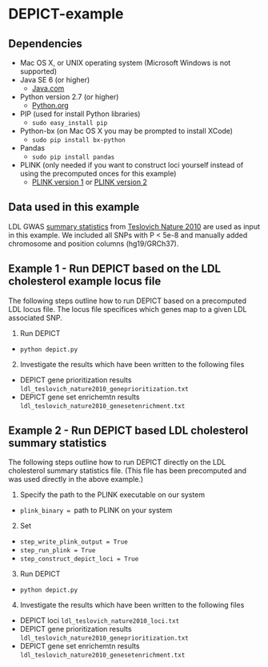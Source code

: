 # DEPICT-example

## Dependencies
* Mac OS X, or UNIX operating system (Microsoft Windows is not supported)
* Java SE 6 (or higher)
  * [Java.com](https://www.java.com/en/download/)
* Python version 2.7 (or higher)
  * [Python.org](https://www.python.org/downloads/)
* PIP (used for install Python libraries)
  * `sudo easy_install pip` 
* Python-bx (on Mac OS X you may be prompted to install XCode)
  * `sudo pip install bx-python`   
* Pandas
  * `sudo pip install pandas`
* PLINK (only needed if you want to construct loci yourself instead of using the precomputed onces for this example)
  * [PLINK version 1](http://pngu.mgh.harvard.edu/~purcell/plink/) or [PLINK version 2](https://www.cog-genomics.org/plink2/) 

## Data used in this example

LDL GWAS [summary statistics](http://csg.sph.umich.edu/abecasis/public/lipids2010/) from [Teslovich Nature 2010](http://www.nature.com/nature/journal/v466/n7307/full/nature09270.html) are used as input in this example. We included all SNPs with P < 5e-8 and manually added chromosome and position columns (hg19/GRCh37).

## Example 1 - Run DEPICT based on the LDL cholesterol example locus file
The following steps outline how to run DEPICT based on a precomputed LDL locus file.  The locus file specifices which genes map to a given LDL associated SNP.

1. Run DEPICT 
  * `python depict.py`
2. Investigate the results which have been written to the following files
  * DEPICT gene prioritization results `ldl_teslovich_nature2010_geneprioritization.txt`
  * DEPICT gene set enrichemtn results `ldl_teslovich_nature2010_genesetenrichment.txt`

## Example 2 - Run DEPICT based LDL cholesterol summary statistics
The following steps outline how to run DEPICT directly on the LDL cholesterol summary statistics file. (This file has been precomputed and was used directly in the above example.)

1. Specify the path to the PLINK executable on our system
  * `plink_binary = `path to PLINK on your system
2. Set 
  * `step_write_plink_output = True`
  * `step_run_plink = True`
  * `step_construct_depict_loci = True`
3. Run DEPICT 
  * `python depict.py`
4. Investigate the results which have been written to the following files
  * DEPICT loci `ldl_teslovich_nature2010_loci.txt`
  * DEPICT gene prioritization results `ldl_teslovich_nature2010_geneprioritization.txt`
  * DEPICT gene set enrichemtn results `ldl_teslovich_nature2010_genesetenrichment.txt`
